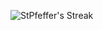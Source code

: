 ![StPfeffer's Streak](https://github-readme-streak-stats.herokuapp.com/?user=StPfeffer&theme=highcontrast&hide_border=true)
